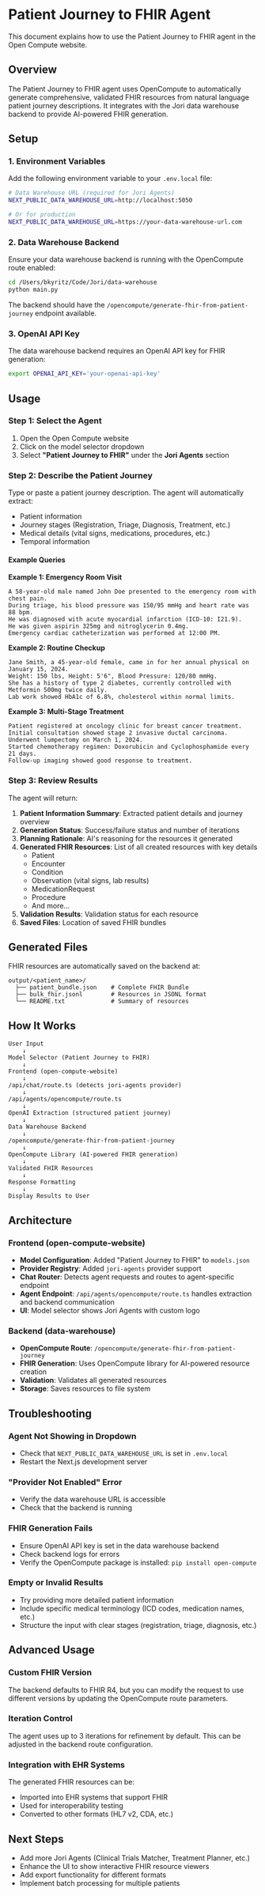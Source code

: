 # Patient Journey to FHIR Agent

This document explains how to use the Patient Journey to FHIR agent in the Open Compute website.

## Overview

The Patient Journey to FHIR agent uses OpenCompute to automatically generate comprehensive, validated FHIR resources from natural language patient journey descriptions. It integrates with the Jori data warehouse backend to provide AI-powered FHIR generation.

## Setup

### 1. Environment Variables

Add the following environment variable to your `.env.local` file:

```bash
# Data Warehouse URL (required for Jori Agents)
NEXT_PUBLIC_DATA_WAREHOUSE_URL=http://localhost:5050

# Or for production
NEXT_PUBLIC_DATA_WAREHOUSE_URL=https://your-data-warehouse-url.com
```

### 2. Data Warehouse Backend

Ensure your data warehouse backend is running with the OpenCompute route enabled:

```bash
cd /Users/bkyritz/Code/Jori/data-warehouse
python main.py
```

The backend should have the `/opencompute/generate-fhir-from-patient-journey` endpoint available.

### 3. OpenAI API Key

The data warehouse backend requires an OpenAI API key for FHIR generation:

```bash
export OPENAI_API_KEY='your-openai-api-key'
```

## Usage

### Step 1: Select the Agent

1. Open the Open Compute website
2. Click on the model selector dropdown
3. Select **"Patient Journey to FHIR"** under the **Jori Agents** section

### Step 2: Describe the Patient Journey

Type or paste a patient journey description. The agent will automatically extract:
- Patient information
- Journey stages (Registration, Triage, Diagnosis, Treatment, etc.)
- Medical details (vital signs, medications, procedures, etc.)
- Temporal information

#### Example Queries

**Example 1: Emergency Room Visit**
```
A 58-year-old male named John Doe presented to the emergency room with chest pain. 
During triage, his blood pressure was 150/95 mmHg and heart rate was 88 bpm. 
He was diagnosed with acute myocardial infarction (ICD-10: I21.9). 
He was given aspirin 325mg and nitroglycerin 0.4mg. 
Emergency cardiac catheterization was performed at 12:00 PM.
```

**Example 2: Routine Checkup**
```
Jane Smith, a 45-year-old female, came in for her annual physical on January 15, 2024.
Weight: 150 lbs, Height: 5'6", Blood Pressure: 120/80 mmHg.
She has a history of type 2 diabetes, currently controlled with Metformin 500mg twice daily.
Lab work showed HbA1c of 6.8%, cholesterol within normal limits.
```

**Example 3: Multi-Stage Treatment**
```
Patient registered at oncology clinic for breast cancer treatment.
Initial consultation showed stage 2 invasive ductal carcinoma.
Underwent lumpectomy on March 1, 2024.
Started chemotherapy regimen: Doxorubicin and Cyclophosphamide every 21 days.
Follow-up imaging showed good response to treatment.
```

### Step 3: Review Results

The agent will return:

1. **Patient Information Summary**: Extracted patient details and journey overview
2. **Generation Status**: Success/failure status and number of iterations
3. **Planning Rationale**: AI's reasoning for the resources it generated
4. **Generated FHIR Resources**: List of all created resources with key details
   - Patient
   - Encounter
   - Condition
   - Observation (vital signs, lab results)
   - MedicationRequest
   - Procedure
   - And more...
5. **Validation Results**: Validation status for each resource
6. **Saved Files**: Location of saved FHIR bundles

## Generated Files

FHIR resources are automatically saved on the backend at:
```
output/<patient_name>/
  ├── patient_bundle.json    # Complete FHIR Bundle
  ├── bulk_fhir.jsonl        # Resources in JSONL format
  └── README.txt             # Summary of resources
```

## How It Works

```
User Input
    ↓
Model Selector (Patient Journey to FHIR)
    ↓
Frontend (open-compute-website)
    ↓
/api/chat/route.ts (detects jori-agents provider)
    ↓
/api/agents/opencompute/route.ts
    ↓
OpenAI Extraction (structured patient journey)
    ↓
Data Warehouse Backend
    ↓
/opencompute/generate-fhir-from-patient-journey
    ↓
OpenCompute Library (AI-powered FHIR generation)
    ↓
Validated FHIR Resources
    ↓
Response Formatting
    ↓
Display Results to User
```

## Architecture

### Frontend (open-compute-website)
- **Model Configuration**: Added "Patient Journey to FHIR" to `models.json`
- **Provider Registry**: Added `jori-agents` provider support
- **Chat Router**: Detects agent requests and routes to agent-specific endpoint
- **Agent Endpoint**: `/api/agents/opencompute/route.ts` handles extraction and backend communication
- **UI**: Model selector shows Jori Agents with custom logo

### Backend (data-warehouse)
- **OpenCompute Route**: `/opencompute/generate-fhir-from-patient-journey`
- **FHIR Generation**: Uses OpenCompute library for AI-powered resource creation
- **Validation**: Validates all generated resources
- **Storage**: Saves resources to file system

## Troubleshooting

### Agent Not Showing in Dropdown
- Check that `NEXT_PUBLIC_DATA_WAREHOUSE_URL` is set in `.env.local`
- Restart the Next.js development server

### "Provider Not Enabled" Error
- Verify the data warehouse URL is accessible
- Check that the backend is running

### FHIR Generation Fails
- Ensure OpenAI API key is set in the data warehouse backend
- Check backend logs for errors
- Verify the OpenCompute package is installed: `pip install open-compute`

### Empty or Invalid Results
- Try providing more detailed patient information
- Include specific medical terminology (ICD codes, medication names, etc.)
- Structure the input with clear stages (registration, triage, diagnosis, etc.)

## Advanced Usage

### Custom FHIR Version
The backend defaults to FHIR R4, but you can modify the request to use different versions by updating the OpenCompute route parameters.

### Iteration Control
The agent uses up to 3 iterations for refinement by default. This can be adjusted in the backend route configuration.

### Integration with EHR Systems
The generated FHIR resources can be:
- Imported into EHR systems that support FHIR
- Used for interoperability testing
- Converted to other formats (HL7 v2, CDA, etc.)

## Next Steps

- Add more Jori Agents (Clinical Trials Matcher, Treatment Planner, etc.)
- Enhance the UI to show interactive FHIR resource viewers
- Add export functionality for different formats
- Implement batch processing for multiple patients

